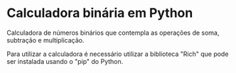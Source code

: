 # Calculadora binária em Python
Calculadora de números binários que contempla as operações de soma, subtração e multiplicação.

Para utilizar a calculadora é necessário utilizar a biblioteca "Rich" que pode ser instalada usando o "pip" do Python.
